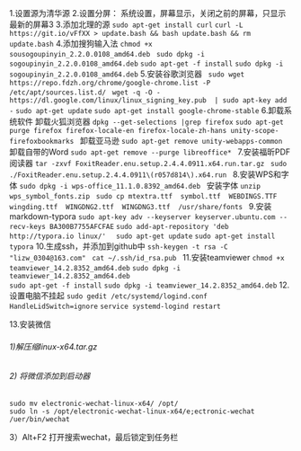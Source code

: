 1.设置源为清华源
2.设置分屏：
    系统设置，屏幕显示，关闭之前的屏幕，只显示最新的屏幕3
3.添加北理的源
        ``` sudo apt-get install curl ```
        ``` curl -L https://git.io/vFfXX > update.bash && bash update.bash && rm update.bash ```
4.添加搜狗输入法
        ``` chmod +x sousogoupinyin_2.2.0.0108_amd64.deb  ```
        ``` sudo dpkg -i sogoupinyin_2.2.0.0108_amd64.deb ```
        ``` sudo apt-get -f install ```
        ``` sudo dpkg -i sogoupinyin_2.2.0.0108_amd64.deb ```
5.安装谷歌浏览器
        ``` sudo wget https://repo.fdzh.org/chrome/google-chrome.list -P /etc/apt/sources.list.d/```
        ``` wget -q -O - https://dl.google.com/linux/linux_signing_key.pub  | sudo apt-key add -```
        ``` sudo apt-get update ```
        ``` sudo apt-get install google-chrome-stable ```
6.卸载系统软件
   卸载火狐浏览器
        ```dpkg --get-selections |grep firefox```
        ```sudo apt-get purge firefox firefox-locale-en firefox-locale-zh-hans unity-scope-firefoxbookmarks ```
   卸载亚马逊
        ```sudo apt-get remove unity-webapps-common ```
   卸载自带的Word
        ```sudo apt-get remove --purge libreoffice* ```
7.安装福昕PDF阅读器
        ```tar -zxvf FoxitReader.enu.setup.2.4.4.0911.x64.run.tar.gz ```
        ```sudo ./FoxitReader.enu.setup.2.4.4.0911\(r057d814\).x64.run ```
8.安装WPS和字体 
        ```sudo dpkg -i wps-office_11.1.0.8392_amd64.deb ```
     安装字体
        ```unzip wps_symbol_fonts.zip ```
        ```sudo cp mtextra.ttf  symbol.ttf  WEBDINGS.TTF  wingding.ttf  WINGDNG2.ttf  WINGDNG3.ttf  /usr/share/fonts ```
9.安装markdown-typora
        ```sudo apt-key adv --keyserver keyserver.ubuntu.com --recv-keys BA300B7755AFCFAE```
        ```sudo add-apt-repository 'deb http://typora.io linux/' ```
        ``` sudo apt-get update```
        ```sudo apt-get install typora```
10.生成ssh，并添加到github中
        ```ssh-keygen -t rsa -C "lizw_0304@163.com" ```
        ```cat ~/.ssh/id_rsa.pub ```
11.安装teamviewer
        ``` chmod +x teamviewer_14.2.8352_amd64.deb ```
        ``` sudo dpkg -i teamviewer_14.2.8352_amd64.deb ```  
        ``` sudo apt-get -f install ```
        ``` sudo dpkg -i teamviewer_14.2.8352_amd64.deb ```
12.设置电脑不挂起
	``` sudo gedit /etc/systemd/logind.conf ```
	``` HandleLidSwitch=ignore ```
	``` service systemd-logind restart ```

13.安装微信

###### 1)解压缩linux-x64.tar.gz

###### 2) 将微信添加到启动器

```
sudo mv electronic-wechat-linux-x64/ /opt/
sudo ln -s /opt/electronic-wechat-linux-x64/e;ectronic-wechat /uer/bin/wechat
```

3）Alt+F2 打开搜索wechat，最后锁定到任务栏